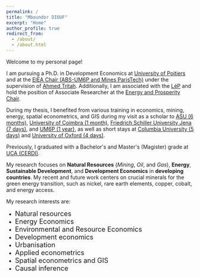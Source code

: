 ```yaml
---
permalink: /
title: "Mboundor DIOUF"
excerpt: "Home"
author_profile: true
redirect_from: 
  - /about/
  - /about.html
---
```


Welcome to my personal page!

I am pursuing a Ph.D. in Development Economics at [University of Poitiers](https://www.univ-poitiers.fr/) and at the [EIEA Chair (ABS-UM6P and Mines ParisTech)](https://www.cerna.minesparis.psl.eu/Recherche/EIEA/) under the supervision of [Ahmed Tritah](https://sites.google.com/site/ahmtritah/). Additionally, I am associated with the [LéP](https://lep.labo.univ-poitiers.fr/accueil/les-membres/diouf-mboundor/) and hold the position of Associate Researcher at the [Energy and Prosperity Chair](http://www.chair-energy-prosperity.org/en/category/research-fellows-1/mboundor-diouf-en/).

During my thesis, I benefited from various training in economics, mining, energy, spatial econometrics, and GIS during my visit as a scholar to [ASU (6 months)](https://www.asu.edu/), [University of Coimbra (1 month)](https://www.uc.pt/en/), [Friedrich Schiller University Jena (7 days)](https://www.uni-jena.de/en), and [UM6P (1 year)](https://www.um6p.ma/), as well as short stays at [Columbia University (5 days)](https://www.columbia.edu/) and [University of Oxford (4 days)](https://www.ox.ac.uk/).

Previously, I graduated with a Bachelor's and Master's (Magister) grade at [UCA (CERDI)](https://cerdi.uca.fr/#/admin).

My research focuses on **Natural Resources** (*Mining*, *Oil*, and *Gas*), **Energy**, **Sustainable Development**, and **Development Economics** in **developing countries**.
My recent and future work centers on crucial minerals for the green energy transition, such as nickel, rare earth elements, copper, cobalt, and energy access.

My research interests are:
- <font size="4">Natural resources</font>
- <font size="4">Energy Economics</font>
- <font size="4">Environmental and Resource Economics</font>
- <font size="4">Development economics</font>
- <font size="4">Urbanisation</font>
- <font size="4">Applied econometrics</font>
- <font size="4">Spatial econometrics and GIS</font>
- <font size="4">Causal inference</font>


